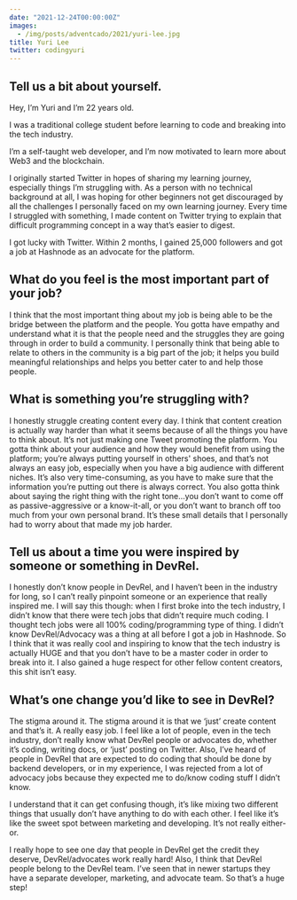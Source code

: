 ```yaml
---
date: "2021-12-24T00:00:00Z"
images:
  - /img/posts/adventcado/2021/yuri-lee.jpg
title: Yuri Lee
twitter: codingyuri
---
```


## Tell us a bit about yourself.

Hey, I’m Yuri and I’m 22 years old.

I was a traditional college student before learning to code and breaking into the tech industry.

I’m a self-taught web developer, and I’m now motivated to learn more about Web3 and the blockchain.

I originally started Twitter in hopes of sharing my learning journey, especially things I’m struggling with. As a person with no technical background at all, I was hoping for other beginners not get discouraged by all the challenges I personally faced on my own learning journey. Every time I struggled with something, I made content on Twitter trying to explain that difficult programming concept in a way that’s easier to digest.

I got lucky with Twitter. Within 2 months, I gained 25,000 followers and got a job at Hashnode as an advocate for the platform.


## What do you feel is the most important part of your job?

I think that the most important thing about my job is being able to be the bridge between the platform and the people. You gotta have empathy and understand what it is that the people need and the struggles they are going through in order to build a community. I personally think that being able to relate to others in the community is a big part of the job; it helps you build meaningful relationships and helps you better cater to and help those people.


## What is something you’re struggling with?

I honestly struggle creating content every day. I think that content creation is actually way harder than what it seems because of all the things you have to think about. It’s not just making one Tweet promoting the platform. You gotta think about your audience and how they would benefit from using the platform; you’re always putting yourself in others' shoes, and that’s not always an easy job, especially when you have a big audience with different niches. It’s also very time-consuming, as you have to make sure that the information you’re putting out there is always correct. You also gotta think about saying the right thing with the right tone…you don’t want to come off as passive-aggressive or a know-it-all, or you don’t want to branch off too much from your own personal brand. It’s these small details that I personally had to worry about that made my job harder.


## Tell us about a time you were inspired by someone or something in DevRel.

I honestly don’t know people in DevRel, and I haven’t been in the industry for long, so I can’t really pinpoint someone or an experience that really inspired me. I will say this though: when I first broke into the tech industry, I didn’t know that there were tech jobs that didn’t require much coding. I thought tech jobs were all 100% coding/programming type of thing. I didn’t know DevRel/Advocacy was a thing at all before I got a job in Hashnode. So I think that it was really cool and inspiring to know that the tech industry is actually HUGE and that you don’t have to be a master coder in order to break into it. I also gained a huge respect for other fellow content creators, this shit isn’t easy.


## What’s one change you’d like to see in DevRel?

The stigma around it. The stigma around it is that we ‘just’ create content and that’s it. A really easy job. I feel like a lot of people, even in the tech industry, don’t really know what DevRel people or advocates do, whether it’s coding, writing docs, or ‘just’ posting on Twitter. Also, I’ve heard of people in DevRel that are expected to do coding that should be done by backend developers, or in my experience, I was rejected from a lot of advocacy jobs because they expected me to do/know coding stuff I didn’t know. 

I understand that it can get confusing though, it’s like mixing two different things that usually don’t have anything to do with each other. I feel like it’s like the sweet spot between marketing and developing. It’s not really either-or.

I really hope to see one day that people in DevRel get the credit they deserve, DevRel/advocates work really hard! Also, I think that DevRel people belong to the DevRel team. I’ve seen that in newer startups they have a separate developer, marketing, and advocate team. So that’s a huge step!